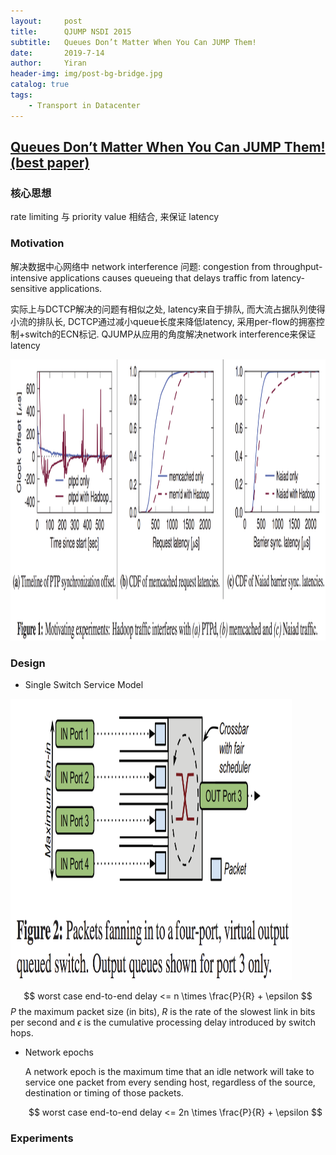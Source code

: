 ```yaml
---
layout:     post
title:      QJUMP NSDI 2015
subtitle:   Queues Don’t Matter When You Can JUMP Them!
date:       2019-7-14
author:     Yiran
header-img: img/post-bg-bridge.jpg
catalog: true
tags:
    - Transport in Datacenter
---
```


## [Queues Don’t Matter When You Can JUMP Them! (best paper)](https://www.cl.cam.ac.uk/research/srg/netos/qjump/pubs/2015-nsdi-qjump.pdf)


### 核心思想

rate limiting 与 priority value 相结合, 来保证 latency


### Motivation

解决数据中心网络中 network interference 问题: congestion from throughput-intensive applications causes queueing that delays traffic from latency-sensitive applications. 

实际上与DCTCP解决的问题有相似之处, latency来自于排队, 而大流占据队列使得小流的排队长, DCTCP通过减小queue长度来降低latency, 采用per-flow的拥塞控制+switch的ECN标记. QJUMP从应用的角度解决network interference来保证latency

<img width="650" height="450" src="/img/post-qjump-1.png"/>


### Design

- Single Switch Service Model

<img width="450" height="450" src="/img/post-qjump-2.png"/>

  $$
  worst case end-to-end delay  <= n \times \frac{P}{R} + \epsilon
  $$
  $P$ the maximum packet size (in bits), $R$ is the rate of the slowest link in bits per second and $\epsilon$ is the cumulative processing delay introduced by switch hops.


- Network epochs

  A network epoch is the maximum time that an idle network will take to service one packet from every sending host, regardless of the source, destination or timing of those packets.

  $$
  worst case end-to-end delay  <= 2n \times \frac{P}{R} + \epsilon
  $$


### Experiments




